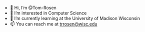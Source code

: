 - 👋 Hi, I’m @Tom-Rosen
- 👀 I’m interested in Computer Science
- 🌱 I’m currently learning at the University of Madison Wisconsin
- 📫 You can reach me at trrosen@wisc.edu

<!---
Tom-Rosen/Tom-Rosen is a ✨ special ✨ repository because its `README.md` (this file) appears on your GitHub profile.
You can click the Preview link to take a look at your changes.
--->

